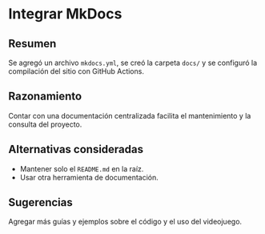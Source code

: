 # Integrar MkDocs

## Resumen
Se agregó un archivo `mkdocs.yml`, se creó la carpeta `docs/` y se configuró la compilación del sitio con GitHub Actions.

## Razonamiento
Contar con una documentación centralizada facilita el mantenimiento y la consulta del proyecto.

## Alternativas consideradas
- Mantener solo el `README.md` en la raíz.
- Usar otra herramienta de documentación.

## Sugerencias
Agregar más guías y ejemplos sobre el código y el uso del videojuego.
